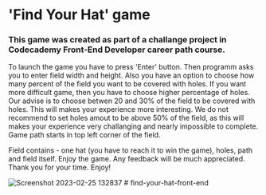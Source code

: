  # 'Find Your Hat' game
 
 ### This game was created as part of a challange project in Codecademy Front-End Developer career path course.
 
 To launch the game you have to press 'Enter' button. Then programm asks you to enter field width and height. Also you have an option to choose how many percent of the field you want to be covered with holes. If you want more difficult game, then you have to choose higher percentage of holes. Our advise is to choose betwen 20 and 30% of the field to be covered with holes. This will makes your experience more interesting. We do not recommend to set holes amout to be above 50% of the field, as this will makes your experience very challanging and nearly impossible to complete. Game path starts in top left corner of the field.
 
Field contains - one hat (you have to reach it to win the game), holes, path and field itself. Enjoy the game. Any feedback will be much appreciated. Thank you for your time. Enjoy!

![Screenshot 2023-02-25 132837](https://user-images.githubusercontent.com/66805934/221360054-915b8f9c-89ff-4107-a91d-1650ae9ae15e.png)
#   f i n d - y o u r - h a t - f r o n t - e n d  
 